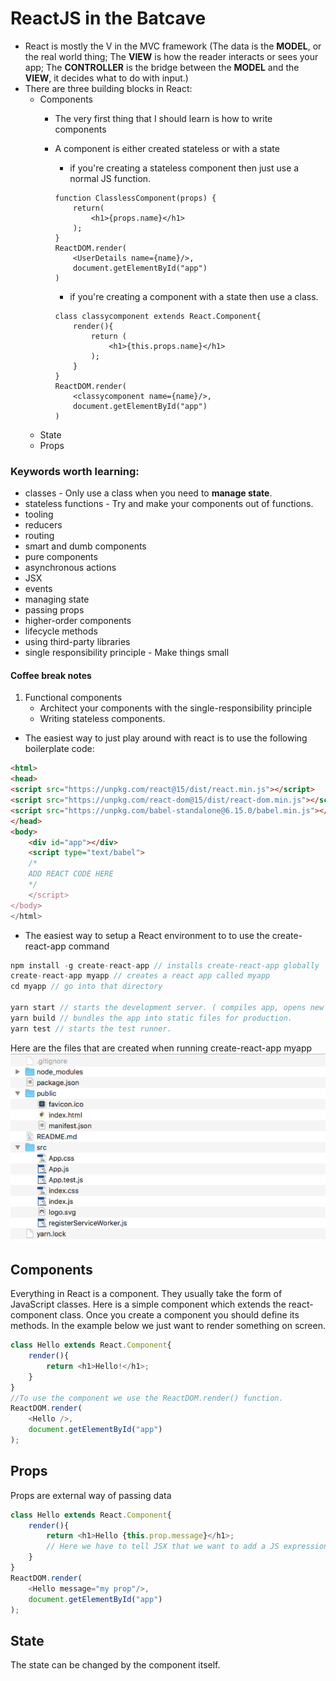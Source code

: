 # ReactJS in the Batcave

* React is mostly the V in the MVC framework (The data is the **MODEL**, or the real world thing; The **VIEW** is how the reader interacts or sees your app; The **CONTROLLER** is the bridge between the **MODEL** and the **VIEW**, it decides what to do with input.)
* There are three building blocks in React:
    * Components
         - The very first thing that I should learn is how to write components
         - A component is either created stateless or with a state
            - if you're creating a stateless component then just use a normal JS function.
            ```JS
            function ClasslessComponent(props) {
                return(
                    <h1>{props.name}</h1>
                );
            }
            ReactDOM.render(
                <UserDetails name={name}/>,
                document.getElementById("app")
            )
            ```

            - if you're creating a component with a state then use a class.
            ```JS
            class classycomponent extends React.Component{
                render(){
                    return (
                        <h1>{this.props.name}</h1>
                    );
                }
            }
            ReactDOM.render(
                <classycomponent name={name}/>,
                document.getElementById("app")
            )
            ```
    * State
    * Props

### Keywords worth learning:
- classes - Only use a class when you need to **manage state**.
- stateless functions - Try and make your components out of functions.
- tooling
- reducers
- routing
- smart and dumb components
- pure components
- asynchronous actions
- JSX
- events
- managing state
- passing props
- higher-order components
- lifecycle methods
- using third-party libraries
- single responsibility principle - Make things small

#### Coffee break notes
1. Functional components
    - Architect your components with the single-responsibility principle
    - Writing stateless components.

* The easiest way to just play around with react is to use the following boilerplate code:
```HTML
<html>
<head>
<script src="https://unpkg.com/react@15/dist/react.min.js"></script>
<script src="https://unpkg.com/react-dom@15/dist/react-dom.min.js"></script>
<script src="https://unpkg.com/babel-standalone@6.15.0/babel.min.js"></script>
</head>
<body>
    <div id="app"></div>
    <script type="text/babel">
    /* 
    ADD REACT CODE HERE 
    */
    </script>
</body>
</html>
```

* The easiest way to setup a React environment to to use the create-react-app command

```Javascript
npm install -g create-react-app // installs create-react-app globally
create-react-app myapp // creates a react app called myapp
cd myapp // go into that directory

yarn start // starts the development server. ( compiles app, opens new browser, monitors changes to files)
yarn build // bundles the app into static files for production.
yarn test // starts the test runner.
```
Here are the files that are created when running create-react-app myapp
![create-react-app](reactapp.png)

## Components
Everything in React is a component. They usually take the form of JavaScript classes. Here is a simple component which extends the react-component class. Once you create a component you should define its methods. In the example below we just want to render something on screen.
``` Javascript
class Hello extends React.Component{
    render(){
        return <h1>Hello!</h1>;
    }
}
//To use the component we use the ReactDOM.render() function.
ReactDOM.render(
    <Hello />, 
    document.getElementById("app")
);
```

## Props
Props are external way of passing data
``` Javascript
class Hello extends React.Component{
    render(){
        return <h1>Hello {this.prop.message}</h1>;
        // Here we have to tell JSX that we want to add a JS expression so we escape it.
    }
}
ReactDOM.render(
    <Hello message="my prop"/>, 
    document.getElementById("app")
);
```

## State
The state can be changed by the component itself.